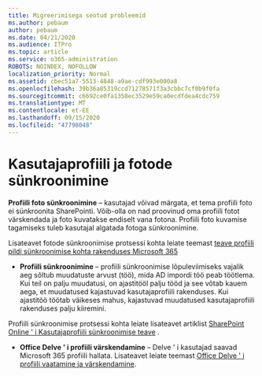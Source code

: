 ```yaml
---
title: Migreerimisega seotud probleemid
ms.author: pebaum
author: pebaum
ms.date: 04/21/2020
ms.audience: ITPro
ms.topic: article
ms.service: o365-administration
ROBOTS: NOINDEX, NOFOLLOW
localization_priority: Normal
ms.assetid: cbec51a7-5513-4848-a9ae-cdf993e000a8
ms.openlocfilehash: 39b36a85319ccd71278571f3a3cbbc7cf0b9f0fa
ms.sourcegitcommit: c6692ce0fa1358ec3529e59ca0ecdfdea4cdc759
ms.translationtype: MT
ms.contentlocale: et-EE
ms.lasthandoff: 09/15/2020
ms.locfileid: "47798048"
---
```

# <a name="user-profile-and-photo-synchronization"></a>Kasutajaprofiili ja fotode sünkroonimine

 **Profiili foto sünkroonimine** – kasutajad võivad märgata, et tema profiili foto ei sünkroonita SharePointi. Võib-olla on nad proovinud oma profiili fotot värskendada ja foto kuvatakse endiselt vana fotona. Profiili foto kuvamise tagamiseks tuleb kasutajal algatada fotoga sünkroonimine. 
  
Lisateavet fotode sünkroonimise protsessi kohta leiate teemast [teave profiili pildi sünkroonimise kohta rakenduses Microsoft 365](https://go.microsoft.com/fwlink/?linkid=2022634)
  
- **Profiili sünkroonimine** – profiili sünkroonimise lõpuleviimiseks vajalik aeg sõltub muudatuste arvust (töö), mida AD impordi töö peab töötlema. Kui teil on palju muudatusi, on ajastitööl palju tööd ja see võtab kauem aega, et muudatused kajastuvad kasutajaprofiili rakenduses. Kui ajastitöö töötab väikeses mahus, kajastuvad muudatused kasutajaprofiili rakenduses palju kiiremini. 
  
Profiili sünkroonimise protsessi kohta leiate lisateavet artiklist [SharePoint Online ' i Kasutajaprofiili sünkroonimise teave](https://go.microsoft.com/fwlink/?linkid=2022639) .
    
- **Office Delve ' i profiili värskendamine** – Delve ' i kasutajad saavad Microsoft 365 profiili hallata. Lisateavet leiate teemast [Office Delve ' i profiili vaatamine ja värskendamine](https://support.office.com/article/View-and-update-your-profile-in-Office-Delve-4e84343b-eedf-45a1-aeb9-8627ccca14ba).
    


